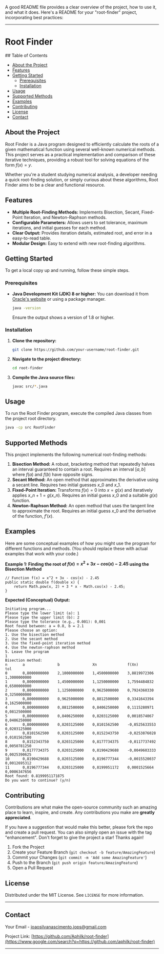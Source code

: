 A good README file provides a clear overview of the project, how to use it, and what it does. Here's a README for your "root-finder" project, incorporating best practices:

-----

# Root Finder

  \#\# Table of Contents

  * [About the Project](https://www.google.com/search?q=%23about-the-project)
  * [Features](https://www.google.com/search?q=%23features)
  * [Getting Started](https://www.google.com/search?q=%23getting-started)
      * [Prerequisites](https://www.google.com/search?q=%23prerequisites)
      * [Installation](https://www.google.com/search?q=%23installation)
  * [Usage](https://www.google.com/search?q=%23usage)
  * [Supported Methods](https://www.google.com/search?q=%23supported-methods)
  * [Examples](https://www.google.com/search?q=%23examples)
  * [Contributing](https://www.google.com/search?q=%23contributing)
  * [License](https://www.google.com/search?q=%23license)
  * [Contact](https://www.google.com/search?q=%23contact)

## About the Project

Root Finder is a Java program designed to efficiently calculate the roots of a given mathematical function using several well-known numerical methods. This project serves as a practical implementation and comparison of these iterative techniques, providing a robust tool for solving equations of the form $f(x) = y$.

Whether you're a student studying numerical analysis, a developer needing a quick root-finding solution, or simply curious about these algorithms, Root Finder aims to be a clear and functional resource.

## Features

  * **Multiple Root-Finding Methods:** Implements Bisection, Secant, Fixed-Point Iteration, and Newton-Raphson methods.
  * **Configurable Parameters:** Allows users to set tolerance, maximum iterations, and initial guesses for each method.
  * **Clear Output:** Provides iteration details, estimated root, and error in a easy-to-read table.
  * **Modular Design:** Easy to extend with new root-finding algorithms.

## Getting Started

To get a local copy up and running, follow these simple steps.

### Prerequisites

  * **Java Development Kit (JDK) 8 or higher:** You can download it from [Oracle's website](https://www.oracle.com/java/technologies/downloads/) or using a package manager.

    ```bash
    java -version
    ```

    Ensure the output shows a version of 1.8 or higher.

### Installation

1.  **Clone the repository:**

    ```bash
    git clone https://github.com/your-username/root-finder.git
    ```

2.  **Navigate to the project directory:**

    ```bash
    cd root-finder
    ```

3.  **Compile the Java source files:**

    ```bash
    javac src/*.java
    ```

## Usage

To run the Root Finder program, execute the compiled Java classes from the project root directory.

```bash
java -cp src RootFinder
```

## Supported Methods

This project implements the following numerical root-finding methods:

1.  **Bisection Method:** A robust, bracketing method that repeatedly halves an interval guaranteed to contain a root. Requires an interval $[a, b]$ where $f(a)$ and $f(b)$ have opposite signs.
2.  **Secant Method:** An open method that approximates the derivative using a secant line. Requires two initial guesses $x\_0$ and $x\_1$.
3.  **Fixed-Point Iteration:** Transforms $f(x) = 0$ into $x = g(x)$ and iteratively applies $x\_{n+1} = g(x\_n)$. Requires an initial guess $x\_0$ and a suitable $g(x)$ function.
4.  **Newton-Raphson Method:** An open method that uses the tangent line to approximate the root. Requires an initial guess $x\_0$ and the derivative of the function, $f'(x)$.

## Examples

Here are some conceptual examples of how you might use the program for different functions and methods. (You should replace these with actual examples that work with your code.)

**Example 1: Finding the root of $f(x) = x^2 + 3x - cos(x) - 2.45$ using the Bisection Method**

```
// Function f(x) = x^2 + 3x - cos(x) - 2.45
public static double f(double x) {
    return Math.pow(x, 2) + 3 * x - Math.cos(x) - 2.45;
}
```

**Expected (Conceptual) Output:**

```
Initiating program...
Please type the lower limit (a): 1
Please type the upper limit (b): 2
Please type the tolerance (e.g., 0.001): 0,001
Root found between: a = 0.8, b = 2.1
Please choose an option:
1. Use the bisection method
2. Use the secant method
3. Use the fixed-point iteration method
4. Use the newton-raphson method
5. Leave the program
1
Bisection method:
n       a               b               Xn              f(Xn)           tol
0       0,8000000000    2,1000000000    1,4500000000    3,8819972306    1,3000000000
1       0,8000000000    1,4500000000    1,1250000000    1,7594484832    0,6500000000
2       0,8000000000    1,1250000000    0,9625000000    0,7924360330    0,3250000000
3       0,8000000000    0,9625000000    0,8812500000    0,3341643394    0,1625000000
4       0,8000000000    0,8812500000    0,8406250000    0,1115280971    0,0812500000
5       0,8000000000    0,8406250000    0,8203125000    0,0018574067    0,0406250000
6       0,8000000000    0,8203125000    0,8101562500    -0,0525633553   0,0203125000
7       0,8101562500    0,8203125000    0,8152343750    -0,0253876028   0,0101562500
8       0,8152343750    0,8203125000    0,8177734375    -0,0117737492   0,0050781250
9       0,8177734375    0,8203125000    0,8190429688    -0,0049603333   0,0025390625
10      0,8190429688    0,8203125000    0,8196777344    -0,0015520037   0,0012695312
11      0,8196777344    0,8203125000    0,8199951172    0,0001525664    0,0006347656
Root found: 0.8199951171875
Do you want to continue? (y/n)
```

## Contributing

Contributions are what make the open-source community such an amazing place to learn, inspire, and create. Any contributions you make are **greatly appreciated**.

If you have a suggestion that would make this better, please fork the repo and create a pull request. You can also simply open an issue with the tag "enhancement".
Don't forget to give the project a star\! Thanks again\!

1.  Fork the Project
2.  Create your Feature Branch (`git checkout -b feature/AmazingFeature`)
3.  Commit your Changes (`git commit -m 'Add some AmazingFeature'`)
4.  Push to the Branch (`git push origin feature/AmazingFeature`)
5.  Open a Pull Request

## License

Distributed under the MIT License. See `LICENSE` for more information.

-----

## Contact

Your Email - joaosilvanascimento.jops@gmail.com

Project Link: [https://github.com/Aphilk/root-finder](https://www.google.com/search?q=https://github.com/aphilk/root-finder)

-----
